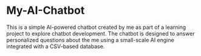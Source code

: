# My-AI-Chatbot
This is a simple AI-powered chatbot created by me as part of a learning project to explore chatbot development. The chatbot is designed to answer personalized questions about the me using a small-scale AI engine integrated with a CSV-based database.
